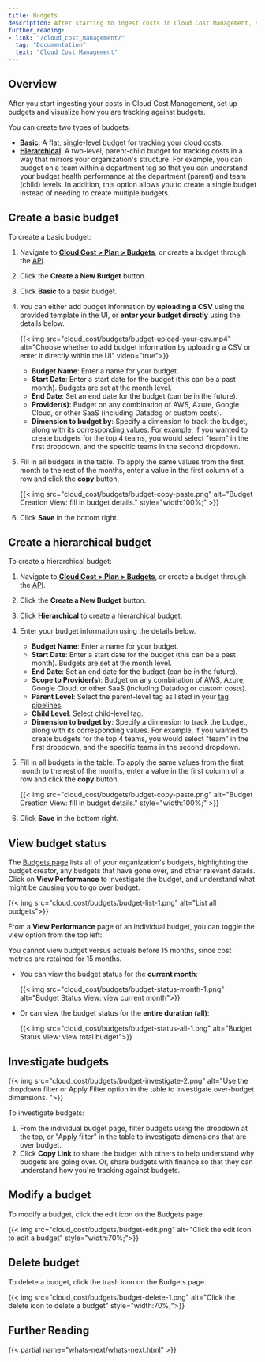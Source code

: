 ```yaml
---
title: Budgets
description: After starting to ingest costs in Cloud Cost Management, set up budgets and visualize how you're tracking against them.
further_reading:
- link: "/cloud_cost_management/"
  tag: "Documentation"
  text: "Cloud Cost Management"
---
```


## Overview
After you start ingesting your costs in Cloud Cost Management, set up budgets and visualize how you are tracking against budgets.

You can create two types of budgets:

- [**Basic**](#create-a-basic-budget): A flat, single-level budget for tracking your cloud costs.
- [**Hierarchical**](#create-a-hierarchical-budget): A two-level, parent-child budget for tracking costs in a way that mirrors your organization's structure. For example, you can budget on a team within a department tag so that you can understand your budget health performance at the department (parent) and team (child) levels. In addition, this option allows you to create a single budget instead of needing to create multiple budgets.

## Create a basic budget

To create a basic budget:

1. Navigate to [**Cloud Cost > Plan > Budgets**][1], or create a budget through the [API][2].
1. Click the **Create a New Budget** button.
1. Click **Basic** to a basic budget.
1. You can either add budget information by **uploading a CSV** using the provided template in the UI, or **enter your budget directly** using the details below.

   {{< img src="cloud_cost/budgets/budget-upload-your-csv.mp4" alt="Choose whether to add budget information by uploading a CSV or enter it directly within the UI" video="true">}}

   - **Budget Name**: Enter a name for your budget.
   - **Start Date**: Enter a start date for the budget (this can be a past month). Budgets are set at the month level.
   - **End Date**: Set an end date for the budget (can be in the future).
   - **Provider(s)**: Budget on any combination of AWS, Azure, Google Cloud, or other SaaS (including Datadog or custom costs).
   - **Dimension to budget by**: Specify a dimension to track the budget, along with its corresponding values. For example, if you wanted to create budgets for the top 4 teams, you would select "team" in the first dropdown, and the specific teams in the second dropdown.

1. Fill in all budgets in the table. To apply the same values from the first month to the rest of the months, enter a value in the first column of a row and click the **copy** button.

   {{< img src="cloud_cost/budgets/budget-copy-paste.png" alt="Budget Creation View: fill in budget details." style="width:100%;" >}}

1. Click **Save** in the bottom right.

## Create a hierarchical budget

To create a hierarchical budget:

1. Navigate to [**Cloud Cost > Plan > Budgets**][1], or create a budget through the [API][2].
1. Click the **Create a New Budget** button.
1. Click **Hierarchical** to create a hierarchical budget.
1. Enter your budget information using the details below.

   - **Budget Name**: Enter a name for your budget.
   - **Start Date**: Enter a start date for the budget (this can be a past month). Budgets are set at the month level.
   - **End Date**: Set an end date for the budget (can be in the future).
   - **Scope to Provider(s)**: Budget on any combination of AWS, Azure, Google Cloud, or other SaaS (including Datadog or custom costs).
   - **Parent Level**: Select the parent-level tag as listed in your [tag pipelines][3].
   - **Child Level**: Select child-level tag.
   - **Dimension to budget by**: Specify a dimension to track the budget, along with its corresponding values. For example, if you wanted to create budgets for the top 4 teams, you would select "team" in the first dropdown, and the specific teams in the second dropdown.

1. Fill in all budgets in the table. To apply the same values from the first month to the rest of the months, enter a value in the first column of a row and click the **copy** button.

   {{< img src="cloud_cost/budgets/budget-copy-paste.png" alt="Budget Creation View: fill in budget details." style="width:100%;" >}}

1. Click **Save** in the bottom right.

## View budget status
The [Budgets page][1] lists all of your organization's budgets, highlighting the budget creator, any budgets that have gone over,
and other relevant details. Click on **View Performance** to investigate the budget, and understand what might be causing you to go over budget.

   {{< img src="cloud_cost/budgets/budget-list-1.png" alt="List all budgets">}}

From a **View Performance** page of an individual budget, you can toggle the view option from the top left:

<div class="alert alert-info">
You cannot view budget versus actuals before 15 months, since cost metrics are retained for 15 months.
</div>

- You can view the budget status for the **current month**:

   {{< img src="cloud_cost/budgets/budget-status-month-1.png" alt="Budget Status View: view current month">}}

- Or can view the budget status for the **entire duration (all)**:

   {{< img src="cloud_cost/budgets/budget-status-all-1.png" alt="Budget Status View: view total budget">}}

## Investigate budgets

   {{< img src="cloud_cost/budgets/budget-investigate-2.png" alt="Use the dropdown filter or Apply Filter option in the table to investigate over-budget dimensions. ">}}

To investigate budgets:
1. From the individual budget page, filter budgets using the dropdown at the top, or "Apply filter" in the table to investigate dimensions that are over budget.
2. Click **Copy Link** to share the budget with others to help understand why budgets are going over. Or, share budgets with finance so that they can understand how you're tracking against budgets.

## Modify a budget
To modify a budget, click the edit icon on the Budgets page.

   {{< img src="cloud_cost/budgets/budget-edit.png" alt="Click the edit icon to edit a budget"  style="width:70%;">}}

## Delete budget
To delete a budget, click the trash icon on the Budgets page.

   {{< img src="cloud_cost/budgets/budget-delete-1.png" alt="Click the delete icon to delete a budget"  style="width:70%;">}}

## Further Reading
{{< partial name="whats-next/whats-next.html" >}}

[1]: https://app.datadoghq.com/cost/plan/budgets
[2]: /api/latest/cloud-cost-management/#create-or-update-a-budget
[3]: /cloud_cost_management/tag_pipelines/
